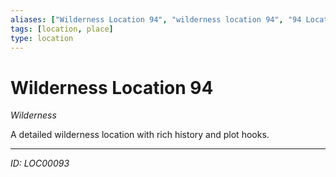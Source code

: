 ```yaml
---
aliases: ["Wilderness Location 94", "wilderness location 94", "94 Location Wilderness"]
tags: [location, place]
type: location
---
```


# Wilderness Location 94

*Wilderness*

A detailed wilderness location with rich history and plot hooks.

---
*ID: LOC00093*